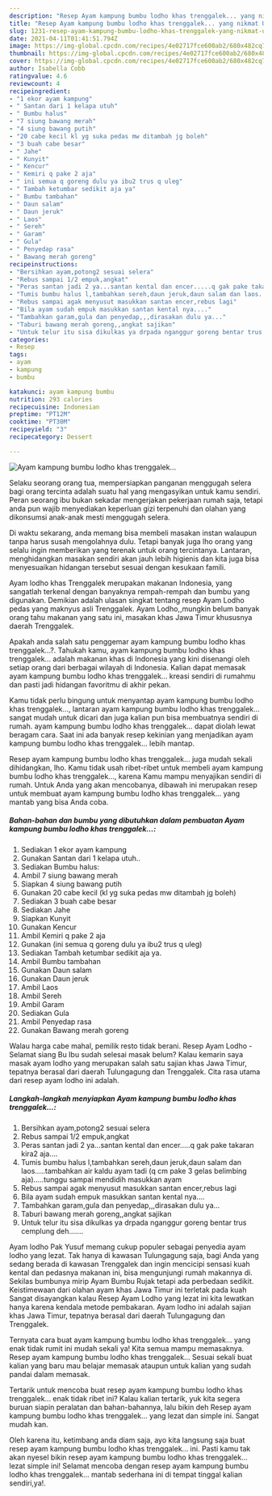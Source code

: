```yaml
---
description: "Resep Ayam kampung bumbu lodho khas trenggalek... yang nikmat Untuk Jualan"
title: "Resep Ayam kampung bumbu lodho khas trenggalek... yang nikmat Untuk Jualan"
slug: 1231-resep-ayam-kampung-bumbu-lodho-khas-trenggalek-yang-nikmat-untuk-jualan
date: 2021-04-11T01:41:51.794Z
image: https://img-global.cpcdn.com/recipes/4e02717fce600ab2/680x482cq70/ayam-kampung-bumbu-lodho-khas-trenggalek-foto-resep-utama.jpg
thumbnail: https://img-global.cpcdn.com/recipes/4e02717fce600ab2/680x482cq70/ayam-kampung-bumbu-lodho-khas-trenggalek-foto-resep-utama.jpg
cover: https://img-global.cpcdn.com/recipes/4e02717fce600ab2/680x482cq70/ayam-kampung-bumbu-lodho-khas-trenggalek-foto-resep-utama.jpg
author: Isabella Cobb
ratingvalue: 4.6
reviewcount: 4
recipeingredient:
- "1 ekor ayam kampung"
- " Santan dari 1 kelapa utuh"
- " Bumbu halus"
- "7 siung bawang merah"
- "4 siung bawang putih"
- "20 cabe kecil kl yg suka pedas mw ditambah jg boleh"
- "3 buah cabe besar"
- " Jahe"
- " Kunyit"
- " Kencur"
- " Kemiri q pake 2 aja"
- " ini semua q goreng dulu ya ibu2 trus q uleg"
- " Tambah ketumbar sedikit aja ya"
- " Bumbu tambahan"
- " Daun salam"
- " Daun jeruk"
- " Laos"
- " Sereh"
- " Garam"
- " Gula"
- " Penyedap rasa"
- " Bawang merah goreng"
recipeinstructions:
- "Bersihkan ayam,potong2 sesuai selera"
- "Rebus sampai 1/2 empuk,angkat"
- "Peras santan jadi 2 ya...santan kental dan encer.....q gak pake takaran kira2 aja...."
- "Tumis bumbu halus l,tambahkan sereh,daun jeruk,daun salam dan laos.....tambahkan air kaldu ayam tadi (q cm pake 3 gelas belimbing aja).....tunggu sampai mendidih masukkan ayam"
- "Rebus sampai agak menyusut masukkan santan encer,rebus lagi"
- "Bila ayam sudah empuk masukkan santan kental nya...."
- "Tambahkan garam,gula dan penyedap,,,dirasakan dulu ya..."
- "Taburi bawang merah goreng,,angkat sajikan"
- "Untuk telur itu sisa dikulkas ya drpada nganggur goreng bentar trus cemplung deh......."
categories:
- Resep
tags:
- ayam
- kampung
- bumbu

katakunci: ayam kampung bumbu 
nutrition: 293 calories
recipecuisine: Indonesian
preptime: "PT12M"
cooktime: "PT30M"
recipeyield: "3"
recipecategory: Dessert

---
```



![Ayam kampung bumbu lodho khas trenggalek...](https://img-global.cpcdn.com/recipes/4e02717fce600ab2/680x482cq70/ayam-kampung-bumbu-lodho-khas-trenggalek-foto-resep-utama.jpg)

Selaku seorang orang tua, mempersiapkan panganan menggugah selera bagi orang tercinta adalah suatu hal yang mengasyikan untuk kamu sendiri. Peran seorang ibu bukan sekadar mengerjakan pekerjaan rumah saja, tetapi anda pun wajib menyediakan keperluan gizi terpenuhi dan olahan yang dikonsumsi anak-anak mesti menggugah selera.

Di waktu  sekarang, anda memang bisa membeli masakan instan walaupun tanpa harus susah mengolahnya dulu. Tetapi banyak juga lho orang yang selalu ingin memberikan yang terenak untuk orang tercintanya. Lantaran, menghidangkan masakan sendiri akan jauh lebih higienis dan kita juga bisa menyesuaikan hidangan tersebut sesuai dengan kesukaan famili. 

Ayam lodho khas Trenggalek merupakan makanan Indonesia, yang sangatlah terkenal dengan banyaknya rempah-rempah dan bumbu yang digunakan. Demikian adalah ulasan singkat tentang resep Ayam Lodho pedas yang maknyus asli Trenggalek. Ayam Lodho,,mungkin belum banyak orang tahu makanan yang satu ini, masakan khas Jawa Timur khususnya daerah Trenggalek.

Apakah anda salah satu penggemar ayam kampung bumbu lodho khas trenggalek...?. Tahukah kamu, ayam kampung bumbu lodho khas trenggalek... adalah makanan khas di Indonesia yang kini disenangi oleh setiap orang dari berbagai wilayah di Indonesia. Kalian dapat memasak ayam kampung bumbu lodho khas trenggalek... kreasi sendiri di rumahmu dan pasti jadi hidangan favoritmu di akhir pekan.

Kamu tidak perlu bingung untuk menyantap ayam kampung bumbu lodho khas trenggalek..., lantaran ayam kampung bumbu lodho khas trenggalek... sangat mudah untuk dicari dan juga kalian pun bisa membuatnya sendiri di rumah. ayam kampung bumbu lodho khas trenggalek... dapat diolah lewat beragam cara. Saat ini ada banyak resep kekinian yang menjadikan ayam kampung bumbu lodho khas trenggalek... lebih mantap.

Resep ayam kampung bumbu lodho khas trenggalek... juga mudah sekali dihidangkan, lho. Kamu tidak usah ribet-ribet untuk membeli ayam kampung bumbu lodho khas trenggalek..., karena Kamu mampu menyajikan sendiri di rumah. Untuk Anda yang akan mencobanya, dibawah ini merupakan resep untuk membuat ayam kampung bumbu lodho khas trenggalek... yang mantab yang bisa Anda coba.

<!--inarticleads1-->

##### Bahan-bahan dan bumbu yang dibutuhkan dalam pembuatan Ayam kampung bumbu lodho khas trenggalek...:

1. Sediakan 1 ekor ayam kampung
1. Gunakan  Santan dari 1 kelapa utuh..
1. Sediakan  Bumbu halus:
1. Ambil 7 siung bawang merah
1. Siapkan 4 siung bawang putih
1. Gunakan 20 cabe kecil (kl yg suka pedas mw ditambah jg boleh)
1. Sediakan 3 buah cabe besar
1. Sediakan  Jahe
1. Siapkan  Kunyit
1. Gunakan  Kencur
1. Ambil  Kemiri q pake 2 aja
1. Gunakan  (ini semua q goreng dulu ya ibu2 trus q uleg)
1. Sediakan  Tambah ketumbar sedikit aja ya.
1. Ambil  Bumbu tambahan
1. Gunakan  Daun salam
1. Gunakan  Daun jeruk
1. Ambil  Laos
1. Ambil  Sereh
1. Ambil  Garam
1. Sediakan  Gula
1. Ambil  Penyedap rasa
1. Gunakan  Bawang merah goreng


Walau harga cabe mahal, pemilik resto tidak berani. Resep Ayam Lodho - Selamat siang Bu Ibu sudah selesai masak belum? Kalau kemarin saya masak ayam lodho yang merupakan salah satu sajian khas Jawa Timur, tepatnya berasal dari daerah Tulungagung dan Trenggalek. Cita rasa utama dari resep ayam lodho ini adalah. 

<!--inarticleads2-->

##### Langkah-langkah menyiapkan Ayam kampung bumbu lodho khas trenggalek...:

1. Bersihkan ayam,potong2 sesuai selera
1. Rebus sampai 1/2 empuk,angkat
1. Peras santan jadi 2 ya...santan kental dan encer.....q gak pake takaran kira2 aja....
1. Tumis bumbu halus l,tambahkan sereh,daun jeruk,daun salam dan laos.....tambahkan air kaldu ayam tadi (q cm pake 3 gelas belimbing aja).....tunggu sampai mendidih masukkan ayam
1. Rebus sampai agak menyusut masukkan santan encer,rebus lagi
1. Bila ayam sudah empuk masukkan santan kental nya....
1. Tambahkan garam,gula dan penyedap,,,dirasakan dulu ya...
1. Taburi bawang merah goreng,,angkat sajikan
1. Untuk telur itu sisa dikulkas ya drpada nganggur goreng bentar trus cemplung deh.......


Ayam lodho Pak Yusuf memang cukup populer sebagai penyedia ayam lodho yang lezat. Tak hanya di kawasan Tulungagung saja, bagi Anda yang sedang berada di kawasan Trenggalek dan ingin mencicipi sensasi kuah kental dan pedasnya makanan ini, bisa mengunjungi rumah makannya di. Sekilas bumbunya mirip Ayam Bumbu Rujak tetapi ada perbedaan sedikit. Keistimewaan dari olahan ayam khas Jawa Timur ini terletak pada kuah Sangat disayangkan kalau Resep Ayam Lodho yang lezat ini kita lewatkan hanya karena kendala metode pembakaran. Ayam lodho ini adalah sajian khas Jawa Timur, tepatnya berasal dari daerah Tulungagung dan Trenggalek. 

Ternyata cara buat ayam kampung bumbu lodho khas trenggalek... yang enak tidak rumit ini mudah sekali ya! Kita semua mampu memasaknya. Resep ayam kampung bumbu lodho khas trenggalek... Sesuai sekali buat kalian yang baru mau belajar memasak ataupun untuk kalian yang sudah pandai dalam memasak.

Tertarik untuk mencoba buat resep ayam kampung bumbu lodho khas trenggalek... enak tidak ribet ini? Kalau kalian tertarik, yuk kita segera buruan siapin peralatan dan bahan-bahannya, lalu bikin deh Resep ayam kampung bumbu lodho khas trenggalek... yang lezat dan simple ini. Sangat mudah kan. 

Oleh karena itu, ketimbang anda diam saja, ayo kita langsung saja buat resep ayam kampung bumbu lodho khas trenggalek... ini. Pasti kamu tak akan nyesel bikin resep ayam kampung bumbu lodho khas trenggalek... lezat simple ini! Selamat mencoba dengan resep ayam kampung bumbu lodho khas trenggalek... mantab sederhana ini di tempat tinggal kalian sendiri,ya!.

